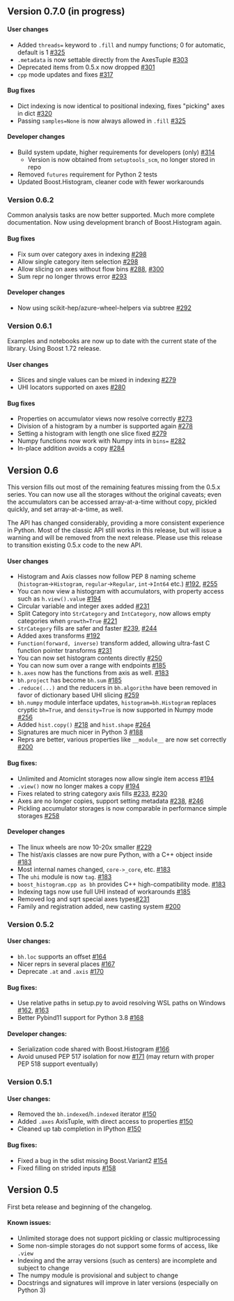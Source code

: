 ## Version 0.7.0 (in progress)

#### User changes

* Added `threads=` keyword to `.fill` and numpy functions; 0 for automatic, default is 1 [#325][]
* `.metadata` is now settable directly from the AxesTuple [#303][]
* Deprecated items from 0.5.x now dropped [#301][]
* `cpp` mode updates and fixes [#317][]

#### Bug fixes

* Dict indexing is now identical to positional indexing, fixes "picking" axes in dict [#320][]
* Passing `samples=None` is now always allowed in `.fill` [#325][]

#### Developer changes

* Build system update, higher requirements for developers (only) [#314][]
    * Version is now obtained from `setuptools_scm`, no longer stored in repo
* Removed `futures` requirement for Python 2 tests
* Updated Boost.Histogram, cleaner code with fewer workarounds

[#301]: https://github.com/scikit-hep/boost-histogram/pull/301
[#303]: https://github.com/scikit-hep/boost-histogram/pull/303
[#314]: https://github.com/scikit-hep/boost-histogram/pull/314
[#317]: https://github.com/scikit-hep/boost-histogram/pull/317
[#320]: https://github.com/scikit-hep/boost-histogram/pull/320
[#325]: https://github.com/scikit-hep/boost-histogram/pull/325

### Version 0.6.2

Common analysis tasks are now better supported. Much more complete
documentation. Now using development branch of Boost.Histogram again.

#### Bug fixes

* Fix sum over category axes in indexing [#298][]
* Allow single category item selection [#298][]
* Allow slicing on axes without flow bins [#288][], [#300][]
* Sum repr no longer throws error [#293][]

#### Developer changes

* Now using scikit-hep/azure-wheel-helpers via subtree [#292][]

[#288]: https://github.com/scikit-hep/boost-histogram/pull/288
[#292]: https://github.com/scikit-hep/boost-histogram/pull/292
[#293]: https://github.com/scikit-hep/boost-histogram/pull/293
[#298]: https://github.com/scikit-hep/boost-histogram/pull/298
[#300]: https://github.com/scikit-hep/boost-histogram/pull/300

### Version 0.6.1

Examples and notebooks are now up to date with the current state of the
library. Using Boost 1.72 release.

#### User changes

* Slices and single values can be mixed in indexing [#279][]
* UHI locators supported on axes [#280][]

#### Bug fixes

* Properties on accumulator views now resolve correctly [#273][]
* Division of a histogram by a number is supported again [#278][]
* Setting a histogram with length one slice fixed [#279][]
* Numpy functions now work with Numpy ints in `bins=` [#282][]
* In-place addition avoids a copy [#284][]

[#273]: https://github.com/scikit-hep/boost-histogram/pull/273
[#278]: https://github.com/scikit-hep/boost-histogram/pull/278
[#279]: https://github.com/scikit-hep/boost-histogram/pull/279
[#280]: https://github.com/scikit-hep/boost-histogram/pull/280
[#282]: https://github.com/scikit-hep/boost-histogram/pull/282
[#284]: https://github.com/scikit-hep/boost-histogram/pull/284



## Version 0.6


This version fills out most of the remaining features missing from the 0.5.x
series.  You can now use all the storages without the original caveats; even
the accumulators can be accessed array-at-a-time without copy, pickled quickly,
and set array-at-a-time, as well.

The API has changed considerably, providing a more consistent experience in
Python. Most of the classic API still works in this release, but will issue a
warning and will be removed from the next release. Please use this release to
transition existing 0.5.x code to the new API.


#### User changes

* Histogram and Axis classes now follow PEP 8 naming scheme (`histogram`->`Histogram`, `regular`->`Regular`, `int`->`Int64` etc.) [#192][], [#255][]
* You can now view a histogram with accumulators, with property access such as `h.view().value` [#194][]
* Circular variable and integer axes added [#231][]
* Split Category into `StrCategory` and `IntCategory`, now allows empty categories when `growth=True` [#221][]
* `StrCategory` fills are safer and faster [#239][], [#244][]
* Added axes transforms [#192][]
* `Function(forward, inverse)` transform added, allowing ultra-fast C function pointer transforms [#231][]
* You can now set histogram contents directly [#250][]
* You can now sum over a range with endpoints [#185][]
* `h.axes` now has the functions from axis as well. [#183][]
* `bh.project` has become `bh.sum` [#185][]
* `.reduce(...)` and the reducers in `bh.algorithm` have been removed in favor of dictionary based UHI slicing [#259][]
* `bh.numpy` module interface updates, `histogram=bh.Histogram` replaces cryptic `bh=True`, and `density=True` is now supported in Numpy mode [#256][]
* Added `hist.copy()` [#218][] and `hist.shape` [#264][]
* Signatures are much nicer in Python 3 [#188][]
* Reprs are better, various properties like `__module__` are now set correctly [#200][]

#### Bug fixes:
* Unlimited and AtomicInt storages now allow single item access [#194][]
* `.view()` now no longer makes a copy [#194][]
* Fixes related to string category axis fills [#233][], [#230][]
* Axes are no longer copies, support setting metadata [#238][], [#246][]
* Pickling accumulator storages is now comparable in performance simple storages [#258][]

#### Developer changes

* The linux wheels are now 10-20x smaller [#229][]
* The hist/axis classes are now pure Python, with a C++ object inside [#183][]
* Most internal names changed, `core->_core`, etc. [#183][]
* The `uhi` module is now `tag`. [#183][]
* `boost_histogram.cpp as bh` provides C++ high-compatibility mode. [#183][]
* Indexing tags now use full UHI instead of workarounds [#185][]
* Removed log and sqrt special axes types[#231][]
* Family and registration added, new casting system [#200][]


[#183]: https://github.com/scikit-hep/boost-histogram/pull/183
[#185]: https://github.com/scikit-hep/boost-histogram/pull/185
[#188]: https://github.com/scikit-hep/boost-histogram/pull/188
[#192]: https://github.com/scikit-hep/boost-histogram/pull/192
[#194]: https://github.com/scikit-hep/boost-histogram/pull/194
[#200]: https://github.com/scikit-hep/boost-histogram/pull/200
[#218]: https://github.com/scikit-hep/boost-histogram/pull/218
[#221]: https://github.com/scikit-hep/boost-histogram/pull/221
[#229]: https://github.com/scikit-hep/boost-histogram/pull/229
[#230]: https://github.com/scikit-hep/boost-histogram/pull/230
[#231]: https://github.com/scikit-hep/boost-histogram/pull/231
[#233]: https://github.com/scikit-hep/boost-histogram/pull/233
[#238]: https://github.com/scikit-hep/boost-histogram/pull/238
[#239]: https://github.com/scikit-hep/boost-histogram/pull/239
[#244]: https://github.com/scikit-hep/boost-histogram/pull/244
[#246]: https://github.com/scikit-hep/boost-histogram/pull/246
[#250]: https://github.com/scikit-hep/boost-histogram/pull/250
[#255]: https://github.com/scikit-hep/boost-histogram/pull/255
[#256]: https://github.com/scikit-hep/boost-histogram/pull/256
[#258]: https://github.com/scikit-hep/boost-histogram/pull/258
[#259]: https://github.com/scikit-hep/boost-histogram/pull/259
[#264]: https://github.com/scikit-hep/boost-histogram/pull/264


### Version 0.5.2

#### User changes:

* `bh.loc` supports an offset [#164][]
* Nicer reprs in several places [#167][]
* Deprecate `.at` and `.axis` [#170][]

#### Bug fixes:

* Use relative paths in setup.py to avoid resolving WSL paths on Windows [#162][], [#163][]
* Better Pybind11 support for Python 3.8 [#168][]

#### Developer changes:

* Serialization code shared with Boost.Histogram [#166][]
* Avoid unused PEP 517 isolation for now [#171][] (may return with proper PEP 518 support eventually)


[#162]: https://github.com/scikit-hep/boost-histogram/pull/162
[#163]: https://github.com/scikit-hep/boost-histogram/pull/163
[#164]: https://github.com/scikit-hep/boost-histogram/pull/164
[#166]: https://github.com/scikit-hep/boost-histogram/pull/166
[#167]: https://github.com/scikit-hep/boost-histogram/pull/167
[#168]: https://github.com/scikit-hep/boost-histogram/pull/168
[#170]: https://github.com/scikit-hep/boost-histogram/pull/170
[#171]: https://github.com/scikit-hep/boost-histogram/pull/171


### Version 0.5.1

#### User changes:

* Removed the `bh.indexed`/`h.indexed` iterator [#150][]
* Added `.axes` AxisTuple, with direct access to properties [#150][]
* Cleaned up tab completion in IPython [#150][]

#### Bug fixes:

* Fixed a bug in the sdist missing Boost.Variant2 [#154][]
* Fixed filling on strided inputs [#158][]



[#150]: https://github.com/scikit-hep/boost-histogram/pull/150
[#154]: https://github.com/scikit-hep/boost-histogram/pull/154
[#158]: https://github.com/scikit-hep/boost-histogram/pull/158
[#159]: https://github.com/scikit-hep/boost-histogram/pull/159


## Version 0.5

First beta release and beginning of the changelog.

#### Known issues:

* Unlimited storage does not support pickling or classic multiprocessing
* Some non-simple storages do not support some forms of access, like `.view`
* Indexing and the array versions (such as centers) are incomplete and subject to change
* The numpy module is provisional and subject to change
* Docstrings and signatures will improve in later versions (especially on Python 3)

